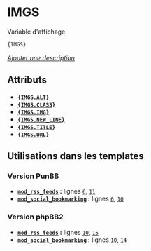 # IMGS


Variable d'affichage.

```html
{IMGS}
```

[*Ajouter une description*](https://fa-tvars.appspot.com/var/IMGS)

## Attributs
* __[`{IMGS.ALT}`](IMGS.ALT.md#readme)__
* __[`{IMGS.CLASS}`](IMGS.CLASS.md#readme)__
* __[`{IMGS.IMG}`](IMGS.IMG.md#readme)__
* __[`{IMGS.NEW_LINE}`](IMGS.NEW_LINE.md#readme)__
* __[`{IMGS.TITLE}`](IMGS.TITLE.md#readme)__
* __[`{IMGS.URL}`](IMGS.URL.md#readme)__


## Utilisations dans les templates

### Version PunBB
* __[`mod_rss_feeds`](../tpl/var/punbb/mod_rss_feeds.md#readme) :__ lignes [`6`](../tpl/src/punbb/mod_rss_feeds.tpl#L6), [`11`](../tpl/src/punbb/mod_rss_feeds.tpl#L11)
* __[`mod_social_bookmarking`](../tpl/var/punbb/mod_social_bookmarking.md#readme) :__ lignes [`6`](../tpl/src/punbb/mod_social_bookmarking.tpl#L6), [`10`](../tpl/src/punbb/mod_social_bookmarking.tpl#L10)

### Version phpBB2
* __[`mod_rss_feeds`](../tpl/var/subsilver/mod_rss_feeds.md#readme) :__ lignes [`10`](../tpl/src/subsilver/mod_rss_feeds.tpl#L10), [`15`](../tpl/src/subsilver/mod_rss_feeds.tpl#L15)
* __[`mod_social_bookmarking`](../tpl/var/subsilver/mod_social_bookmarking.md#readme) :__ lignes [`10`](../tpl/src/subsilver/mod_social_bookmarking.tpl#L10), [`14`](../tpl/src/subsilver/mod_social_bookmarking.tpl#L14)